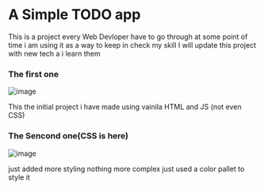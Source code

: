 <h1>A Simple TODO app</h1>

 This is a project every Web Devloper have to go through at some point of time i am using it as a way to keep in check my skill I will update this project with new tech a i learn them

 <h3> The first one </h3>

 ![image](https://github.com/dryruffian/A-simple-TODO-app/assets/88555779/5c4c67c0-3454-4699-b265-8c89f893bf98)

This the initial project i have made using vainila HTML and JS (not even CSS)

<h3> The Sencond one(CSS is here) </h3>

![image](https://github.com/dryruffian/A-simple-TODO-app/assets/88555779/a58cc1ce-58d5-43e9-8bbf-0896dc5de567)

just added more styling nothing more complex just used a color pallet to style it
